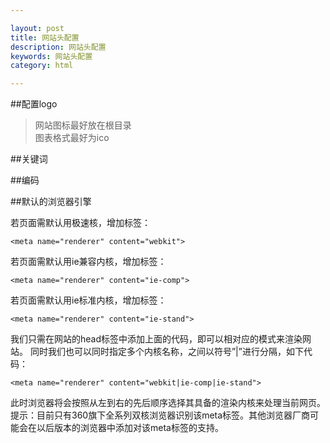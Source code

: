 ```yaml
---

layout: post
title: 网站头配置
description: 网站头配置
keywords: 网站头配置
category: html

---
```

##配置logo
	<link rel="icon" href="${basePath}favicon.png" type="image/x-icon" />
	<link rel="shortcut icon" href="${basePath}favicon.png" type="image/x-icon" />
> 网站图标最好放在根目录  
> 图表格式最好为ico

##关键词
	<meta name="keywords " content="a,b"/>
	<meta name="description " content="aaa"/>

##编码
	<meta http-equiv="Content-Type" content="text/html; charset=utf-8"/>

##默认的浏览器引擎

若页面需默认用极速核，增加标签：

	<meta name="renderer" content="webkit">
若页面需默认用ie兼容内核，增加标签：

	<meta name="renderer" content="ie-comp">
若页面需默认用ie标准内核，增加标签：

	<meta name="renderer" content="ie-stand">
我们只需在网站的head标签中添加上面的代码，即可以相对应的模式来渲染网站。
同时我们也可以同时指定多个内核名称，之间以符号”|”进行分隔，如下代码：

	<meta name="renderer" content="webkit|ie-comp|ie-stand">
此时浏览器将会按照从左到右的先后顺序选择其具备的渲染内核来处理当前网页。
提示：目前只有360旗下全系列双核浏览器识别该meta标签。其他浏览器厂商可能会在以后版本的浏览器中添加对该meta标签的支持。






